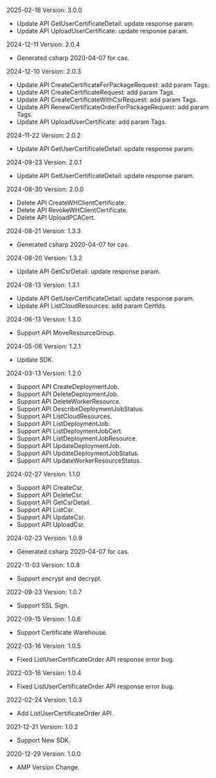 2025-02-18 Version: 3.0.0
- Update API GetUserCertificateDetail: update response param.
- Update API UploadUserCertificate: update response param.


2024-12-11 Version: 2.0.4
- Generated csharp 2020-04-07 for cas.

2024-12-10 Version: 2.0.3
- Update API CreateCertificateForPackageRequest: add param Tags.
- Update API CreateCertificateRequest: add param Tags.
- Update API CreateCertificateWithCsrRequest: add param Tags.
- Update API RenewCertificateOrderForPackageRequest: add param Tags.
- Update API UploadUserCertificate: add param Tags.


2024-11-22 Version: 2.0.2
- Update API GetUserCertificateDetail: update response param.


2024-09-23 Version: 2.0.1
- Update API GetUserCertificateDetail: update response param.


2024-08-30 Version: 2.0.0
- Delete API CreateWHClientCertificate.
- Delete API RevokeWHClientCertificate.
- Delete API UploadPCACert.


2024-08-21 Version: 1.3.3
- Generated csharp 2020-04-07 for cas.

2024-08-20 Version: 1.3.2
- Update API GetCsrDetail: update response param.


2024-08-13 Version: 1.3.1
- Update API GetUserCertificateDetail: update response param.
- Update API ListCloudResources: add param CertIds.


2024-06-13 Version: 1.3.0
- Support API MoveResourceGroup.


2024-05-06 Version: 1.2.1
- Update SDK.

2024-03-13 Version: 1.2.0
- Support API CreateDeploymentJob.
- Support API DeleteDeploymentJob.
- Support API DeleteWorkerResource.
- Support API DescribeDeploymentJobStatus.
- Support API ListCloudResources.
- Support API ListDeploymentJob.
- Support API ListDeploymentJobCert.
- Support API ListDeploymentJobResource.
- Support API UpdateDeploymentJob.
- Support API UpdateDeploymentJobStatus.
- Support API UpdateWorkerResourceStatus.


2024-02-27 Version: 1.1.0
- Support API CreateCsr.
- Support API DeleteCsr.
- Support API GetCsrDetail.
- Support API ListCsr.
- Support API UpdateCsr.
- Support API UploadCsr.


2024-02-23 Version: 1.0.9
- Generated csharp 2020-04-07 for cas.

2022-11-03 Version: 1.0.8
- Support encrypt and decrypt.

2022-09-23 Version: 1.0.7
- Support SSL Sign.

2022-09-15 Version: 1.0.6
- Support Certificate Warehouse.

2022-03-16 Version: 1.0.5
- Fixed ListUserCertificateOrder API response error bug.

2022-03-16 Version: 1.0.4
- Fixed ListUserCertificateOrder API response error bug.

2022-02-24 Version: 1.0.3
- Add ListUserCertificateOrder API.

2021-12-21 Version: 1.0.2
- Support New SDK.

2020-12-29 Version: 1.0.0
- AMP Version Change.

